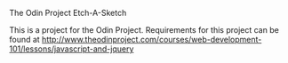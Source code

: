 The Odin Project Etch-A-Sketch

This is a project for the Odin Project. Requirements for this project can be found at http://www.theodinproject.com/courses/web-development-101/lessons/javascript-and-jquery
